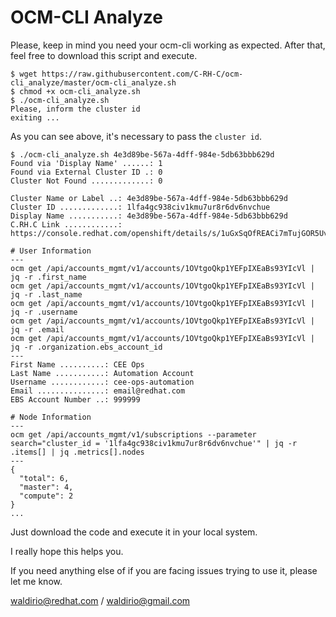 # OCM-CLI Analyze

Please, keep in mind you need your ocm-cli working as expected. After that, feel free to download this script and execute.

```
$ wget https://raw.githubusercontent.com/C-RH-C/ocm-cli_analyze/master/ocm-cli_analyze.sh
$ chmod +x ocm-cli_analyze.sh
$ ./ocm-cli_analyze.sh 
Please, inform the cluster id
exiting ...
```
As you can see above, it's necessary to pass the `cluster id`.

```
$ ./ocm-cli_analyze.sh 4e3d89be-567a-4dff-984e-5db63bbb629d
Found via 'Display Name' ......: 1
Found via External Cluster ID .: 0
Cluster Not Found .............: 0

Cluster Name or Label ..: 4e3d89be-567a-4dff-984e-5db63bbb629d
Cluster ID .............: 1lfa4gc938civ1kmu7ur8r6dv6nvchue
Display Name ...........: 4e3d89be-567a-4dff-984e-5db63bbb629d
C.RH.C Link ............: https://console.redhat.com/openshift/details/s/1uGxSqOfREACi7mTujGOR5Uvb9A

# User Information
---
ocm get /api/accounts_mgmt/v1/accounts/1OVtgoQkp1YEFpIXEaBs93YIcVl | jq -r .first_name
ocm get /api/accounts_mgmt/v1/accounts/1OVtgoQkp1YEFpIXEaBs93YIcVl | jq -r .last_name
ocm get /api/accounts_mgmt/v1/accounts/1OVtgoQkp1YEFpIXEaBs93YIcVl | jq -r .username
ocm get /api/accounts_mgmt/v1/accounts/1OVtgoQkp1YEFpIXEaBs93YIcVl | jq -r .email
ocm get /api/accounts_mgmt/v1/accounts/1OVtgoQkp1YEFpIXEaBs93YIcVl | jq -r .organization.ebs_account_id
---
First Name ..........: CEE Ops
Last Name ...........: Automation Account
Username ............: cee-ops-automation
Email ...............: email@redhat.com
EBS Account Number ..: 999999

# Node Information
---
ocm get /api/accounts_mgmt/v1/subscriptions --parameter search="cluster_id = '1lfa4gc938civ1kmu7ur8r6dv6nvchue'" | jq -r .items[] | jq .metrics[].nodes
---
{
  "total": 6,
  "master": 4,
  "compute": 2
}
...
```

Just download the code and execute it in your local system.

I really hope this helps you.

If you need anything else of if you are facing issues trying to use it, please let me know.

waldirio@redhat.com / waldirio@gmail.com
